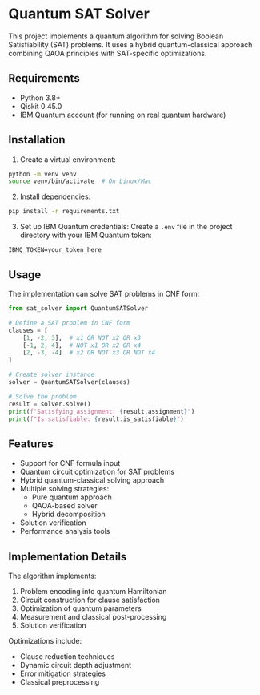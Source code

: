 # Quantum SAT Solver

This project implements a quantum algorithm for solving Boolean Satisfiability (SAT) problems. It uses a hybrid quantum-classical approach combining QAOA principles with SAT-specific optimizations.

## Requirements

- Python 3.8+
- Qiskit 0.45.0
- IBM Quantum account (for running on real quantum hardware)

## Installation

1. Create a virtual environment:
```bash
python -m venv venv
source venv/bin/activate  # On Linux/Mac
```

2. Install dependencies:
```bash
pip install -r requirements.txt
```

3. Set up IBM Quantum credentials:
Create a `.env` file in the project directory with your IBM Quantum token:
```
IBMQ_TOKEN=your_token_here
```

## Usage

The implementation can solve SAT problems in CNF form:

```python
from sat_solver import QuantumSATSolver

# Define a SAT problem in CNF form
clauses = [
    [1, -2, 3],  # x1 OR NOT x2 OR x3
    [-1, 2, 4],  # NOT x1 OR x2 OR x4
    [2, -3, -4]  # x2 OR NOT x3 OR NOT x4
]

# Create solver instance
solver = QuantumSATSolver(clauses)

# Solve the problem
result = solver.solve()
print(f"Satisfying assignment: {result.assignment}")
print(f"Is satisfiable: {result.is_satisfiable}")
```

## Features

- Support for CNF formula input
- Quantum circuit optimization for SAT problems
- Hybrid quantum-classical solving approach
- Multiple solving strategies:
  - Pure quantum approach
  - QAOA-based solver
  - Hybrid decomposition
- Solution verification
- Performance analysis tools

## Implementation Details

The algorithm implements:
1. Problem encoding into quantum Hamiltonian
2. Circuit construction for clause satisfaction
3. Optimization of quantum parameters
4. Measurement and classical post-processing
5. Solution verification

Optimizations include:
- Clause reduction techniques
- Dynamic circuit depth adjustment
- Error mitigation strategies
- Classical preprocessing
